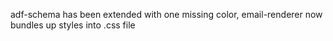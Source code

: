 adf-schema has been extended with one missing color, email-renderer now bundles up styles into .css file